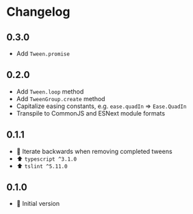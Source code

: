 # Changelog

## 0.3.0

* Add `Tween.promise`

## 0.2.0

* Add `Tween.loop` method
* Add `TweenGroup.create` method
* Capitalize easing constants, e.g. `ease.quadIn` => `Ease.QuadIn`
* Transpile to CommonJS and ESNext module formats

## 0.1.1

* :bug: Iterate backwards when removing completed tweens
* :arrow_up: `typescript ^3.1.0`
* :arrow_up: `tslint ^5.11.0`

## 0.1.0

* :rocket: Initial version
